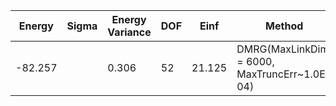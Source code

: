 | Energy  | Sigma | Energy Variance | DOF | Einf   | Method                                       | Data Repository |
|---------|-------|-----------------|-----|--------|----------------------------------------------|-----------------|
| -82.257 |       | 0.306           | 52  | 21.125 | DMRG(MaxLinkDim = 6000, MaxTruncErr~1.0E-04) |                 |
